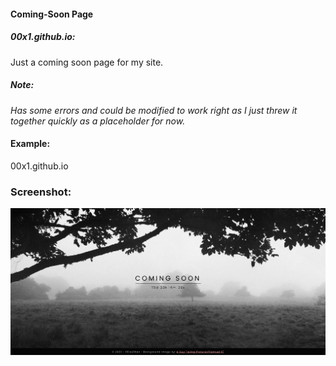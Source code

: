 #### Coming-Soon Page
##### 00x1.github.io:
Just a coming soon page for my site.


##### Note:
*Has some errors and could be modified to work right as I just threw it together quickly as a placeholder for now.*


#### Example:
00x1.github.io


### Screenshot:
![Screenshot of my Coming Soon Page](./assets/img/html-test-screenshot.jpg "Screenshot of my Coming Soon Page")
